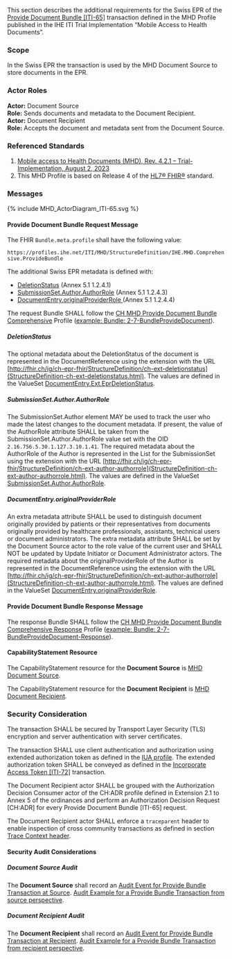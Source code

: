 This section describes the additional requirements for the Swiss EPR of the [Provide Document Bundle
[ITI-65]](https://profiles.ihe.net/ITI/MHD/ITI-65.html) transaction defined in the MHD Profile published in the IHE ITI 
Trial Implementation “Mobile Access to Health Documents”.

### Scope

In the Swiss EPR the transaction is used by the MHD Document Source to store documents in the EPR.

### Actor Roles

**Actor:** Document Source  
**Role:** Sends documents and metadata to the Document Recipient.  
**Actor:** Document Recipient  
**Role:** Accepts the document and metadata sent from the Document Source.  

### Referenced Standards

1. [Mobile access to Health Documents (MHD), Rev. 4.2.1 – Trial-Implementation,  August 2, 2023](https://profiles.ihe.net/ITI/MHD/index.html)  
2. This MHD Profile is based on Release 4 of the [HL7® FHIR®](https://hl7.org/fhir/R4/index.html) standard.

### Messages

<div>{% include MHD_ActorDiagram_ITI-65.svg %}</div>

#### Provide Document Bundle Request Message

The FHIR `Bundle.meta.profile` shall have the following value:

`https://profiles.ihe.net/ITI/MHD/StructureDefinition/IHE.MHD.Comprehensive.ProvideBundle`

The additional Swiss EPR metadata is defined with:

* [DeletionStatus](#deletionstatus) (Annex 5.1 1.2.4.1)
* [SubmissionSet.Author.AuthorRole](#submissionsetauthorauthorrole) (Annex 5.1 1.2.4.3)
* [DocumentEntry.originalProviderRole ](#documententryoriginalproviderrole) (Annex 5.1 1.2.4.4)

The request Bundle SHALL follow the [CH MHD Provide Document Bundle Comprehensive](StructureDefinition-ch-mhd-providedocumentbundle-comprehensive.html)
Profile ([example: Bundle: 2-7-BundleProvideDocument](Bundle-2-7-BundleProvideDocument.html)).

##### DeletionStatus

The optional metadata about the DeletionStatus of the document is represented in the DocumentReference using the
extension with the URL [http://fhir.ch/ig/ch-epr-fhir/StructureDefinition/ch-ext-deletionstatus](StructureDefinition-ch-ext-deletionstatus.html).
The values are defined in the ValueSet [DocumentEntry.Ext.EprDeletionStatus](http://fhir.ch/ig/ch-term/ValueSet/DocumentEntry.Ext.EprDeletionStatus).

##### SubmissionSet.Author.AuthorRole

The SubmissionSet.Author element MAY be used to track the user who made the latest changes to the document metadata.
If present, the value of the AuthorRole attribute SHALL be taken from the SubmissionSet.Author.AuthorRole value set
with the OID `2.16.756.5.30.1.127.3.10.1.41`. The required metadata about the AuthorRole of the Author is represented
in the List for the SubmissionSet using the extension with the URL [http://fhir.ch/ig/ch-epr-fhir/StructureDefinition/ch-ext-author-authorrole](StructureDefinition-ch-ext-author-authorrole.html).
The values are defined in the ValueSet [SubmissionSet.Author.AuthorRole](http://fhir.ch/ig/ch-term/ValueSet/SubmissionSet.Author.AuthorRole).

##### DocumentEntry.originalProviderRole

An extra metadata attribute SHALL be used to distinguish document originally provided by patients or their
representatives from documents originally provided by healthcare professionals, assistants, technical users or document
administrators. The extra metadata attribute SHALL be set by the Document Source actor to the role value of the current
user and SHALL NOT be updated by Update Initiator or Document Administrator actors. The required metadata about the
originalProviderRole of the Author is represented in the DocumentReference using the extension with the URL
[http://fhir.ch/ig/ch-epr-fhir/StructureDefinition/ch-ext-author-authorrole](StructureDefinition-ch-ext-author-authorrole.html).
The values are defined in the ValueSet [DocumentEntry.originalProviderRole](http://fhir.ch/ig/ch-term/ValueSet/DocumentEntry.originalProviderRole).

#### Provide Document Bundle Response Message

The response Bundle SHALL follow the [CH MHD Provide Document Bundle Comprehensive Response](StructureDefinition-ch-mhd-providedocumentbundle-comprehensive-response.html)
Profile ([example: Bundle: 2-7-BundleProvideDocument-Response](Bundle-2-7-BundleProvideDocument-Response.html)).

#### CapabilityStatement Resource

The CapabilityStatement resource for the **Document Source** is [MHD Document Source](CapabilityStatement-CH.MHD.DocumentSource.html).

The CapabilityStatement resource for the **Document Recipient** is [MHD Document Recipient](CapabilityStatement-CH.MHD.DocumentRecipient.html).

### Security Consideration

The transaction SHALL be secured by Transport Layer Security (TLS) encryption and server authentication with 
server certificates. 

The transaction SHALL use client authentication and authorization using extended authorization token as defined 
in the [IUA profile](https://profiles.ihe.net/ITI/IUA). The extended authorization token SHALL be conveyed as 
defined in the [Incorporate Access Token [ITI-72]](https://profiles.ihe.net/ITI/IUA/index.html#372-incorporate-access-token-iti-72) 
transaction.

The Document Recipient actor SHALL be grouped with the Authorization Decision Consumer actor of the CH:ADR profile
defined in Extension 2.1 to Annex 5 of the ordinances and perform an Authorization Decision Request [CH:ADR] for 
every Provide Document Bundle [ITI-65] request.

The Document Recipient actor SHALL enforce a `traceparent` header to enable inspection of cross community 
transactions as defined in section [Trace Context header](tracecontext.html).

#### Security Audit Considerations

##### Document Source Audit

The **Document Source** shall record an
[Audit Event for Provide Bundle Transaction at Source](https://profiles.ihe.net/ITI/MHD/StructureDefinition-IHE.MHD.ProvideBundle.Audit.Source.html).
[Audit Example for a Provide Bundle Transaction from source perspective](https://profiles.ihe.net/ITI/MHD/AuditEvent-ex-auditProvideBundle-source.html).

##### Document Recipient Audit

The **Document Recipient** shall record an
[Audit Event for Provide Bundle Transaction at Recipient](https://profiles.ihe.net/ITI/MHD/StructureDefinition-IHE.MHD.ProvideBundle.Audit.Recipient.html).
[Audit Example for a Provide Bundle Transaction from recipient perspective](https://profiles.ihe.net/ITI/MHD/AuditEvent-ex-auditProvideBundle-recipient.html).
